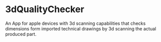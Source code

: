 # 3dQualityChecker
An App for apple devices with 3d scanning capabilities that checks dimensions form imported technical drawings by 3d scanning the actual produced part.
